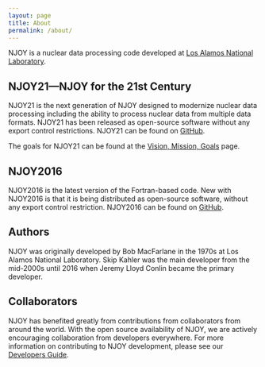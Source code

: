 ```yaml
---
layout: page
title: About
permalink: /about/
---
```


NJOY is a nuclear data processing code developed at [Los Alamos National Laboratory](http://www.lanl.gov). 

## NJOY21—NJOY for the 21st Century
NJOY21 is the next generation of NJOY designed to modernize nuclear data processing including the ability to process nuclear data from multiple data formats. NJOY21 has been released as open-source software without any export control restrictions. NJOY21 can be found on [GitHub](https://njoy.github.io/NJOY21).

The goals for NJOY21 can be found at the [Vision, Mission, Goals](/about/Goals.html) page.

## NJOY2016
NJOY2016 is the latest version of the Fortran-based code. New with NJOY2016 is that it is being distributed as open-source software, without any export control restriction. NJOY2016 can be found on [GitHub](https://github.com/njoy/NJOY2016).


## Authors
NJOY was originally developed by Bob MacFarlane in the 1970s at Los Alamos National Laboratory. Skip Kahler was the main developer from the mid-2000s until 2016 when Jeremy Lloyd Conlin became the primary developer. 

## Collaborators
NJOY has benefited greatly from contributions from collaborators from around the world. With the open source availability of NJOY, we are actively encouraging collaboration from developers everywhere. For more information on contributing to NJOY development, please see our [Developers Guide](https://njoy.github.io/DevelopersGuide/).
